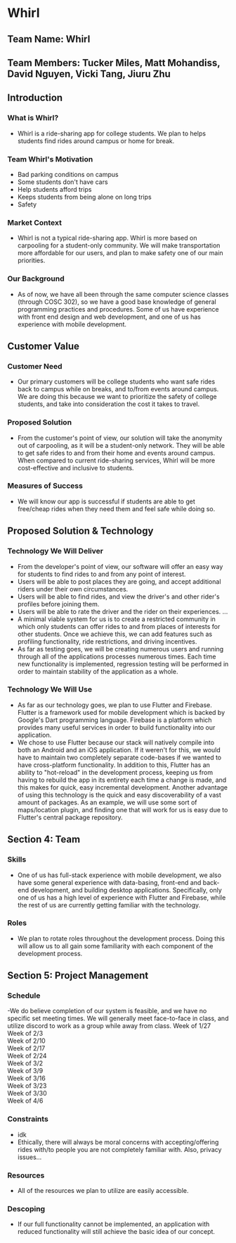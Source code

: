 # **Whirl**
## Team Name: Whirl 
## Team Members: Tucker Miles, Matt Mohandiss, David Nguyen, Vicki Tang, Jiuru Zhu




## **Introduction**
### What is Whirl?
- Whirl is a ride-sharing app for college students. We plan to helps students find rides around campus or home for break.
### Team Whirl's Motivation
- Bad parking conditions on campus
- Some students don't have cars
- Help students afford trips
- Keeps students from being alone on long trips
- Safety
### Market Context
- Whirl is not a typical ride-sharing app. Whirl is more based on carpooling for a student-only community. We will make transportation more affordable for our users, and plan to make safety one of our main priorities.
### Our Background
- As of now, we have all been through the same computer science classes (through COSC 302), so we have a good base knowledge of general programming practices and procedures. Some of us have experience with front end design and web development, and one of us has experience with mobile development.



## **Customer Value**
### Customer Need
- Our primary customers will be college students who want safe rides back to campus while on breaks, and to/from events around campus. We are doing this because we want to prioritize the safety of college students, and take into consideration the cost it takes to travel.
### Proposed Solution
- From the customer's point of view, our solution will take the anonymity out of carpooling, as it will be a student-only network. They will be able to get safe rides to and from their home and events around campus. When compared to current ride-sharing services, Whirl will be more cost-effective and inclusive to students.
### Measures of Success
- We will know our app is successful if students are able to get free/cheap rides when they need them and feel safe while doing so.




## **Proposed Solution & Technology**
### Technology We Will Deliver
  - From the developer's point of view, our software will offer an easy way for students to find rides to and from any point of interest. 
  - Users will be able to post places they are going, and accept additional riders under their own circumstances.
  - Users will be able to find rides, and view the driver's and other rider's profiles before joining them.
  - Users will be able to rate the driver and the rider on their experiences.
  ...
   - A minimal viable system for us is to create a restricted community in which only students can offer rides to and from places of interests for other students. Once we achieve this, we can add features such as profiling functionality, ride restrictions, and driving incentives.
  - As far as testing goes, we will be creating numerous users and running through all of the applications processes numerous times. Each time new functionality is implemented, regression testing will be performed in order to maintain stability of the application as a whole.
### Technology We Will Use
  - As far as our technology goes, we plan to use Flutter and Firebase. Flutter is a framework used for mobile development which is backed by Google's Dart programming language. Firebase is a platform which provides many useful services in order to build functionality into our application.
  - We chose to use Flutter because our stack will natively compile into both an Android and an iOS application. If it weren't for this, we would have to maintain two completely separate code-bases if we wanted to have cross-platform functionality. In addition to this, Flutter has an ability to "hot-reload" in the development process, keeping us from having to rebuild the app in its entirety each time a change is made, and this makes for quick, easy incremental development. Another advantage of using this technology is the quick and easy discoverability of a vast amount of packages. As an example, we will use some sort of maps/location plugin, and finding one that will work for us is easy due to Flutter's central package repository.



## **Section 4: Team**
### Skills
- One of us has full-stack experience with mobile development, we also have some general experience with data-basing, front-end and back-end development, and building desktop applications. Specifically, only one of us has a high level of experience with Flutter and Firebase, while the rest of us are currently getting familiar with the technology.
### Roles
- We plan to rotate roles throughout the development process. Doing this will allow us to all gain some familiarity with each component of the development process.




## **Section 5: Project Management**
### Schedule
  -We do believe completion of our system is feasible, and we have no specific set meeting times. We will generally meet face-to-face in class, and utilize discord to work as a group while away from class.
Week of 1/27<br/>
Week of 2/3<br/>
Week of 2/10<br/>
Week of 2/17<br/>
Week of 2/24<br/>
Week of 3/2<br/>
Week of 3/9<br/>
Week of 3/16<br/>
Week of 3/23<br/>
Week of 3/30<br/>
Week of 4/6
### Constraints
- idk
- Ethically, there will always be moral concerns with accepting/offering rides with/to people you are not completely familiar with. Also, privacy issues...
### Resources
- All of the resources we plan to utilize are easily accessible.
### Descoping
- If our full functionality cannot be implemented, an application with reduced functionality will still achieve the basic idea of our concept.